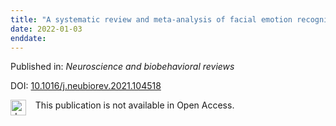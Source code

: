 ```yaml
---
title: "A systematic review and meta-analysis of facial emotion recognition in autism spectrum disorder: The specificity of deficits and the role of task characteristics."
date: 2022-01-03
enddate:
---
```


Published in: *Neuroscience and biobehavioral reviews*

DOI: [10.1016/j.neubiorev.2021.104518](https://doi.org/10.1016/j.neubiorev.2021.104518)

<img src="https://upload.wikimedia.org/wikipedia/commons/thumb/0/0e/Closed_Access_logo_transparent.svg/1200px-Closed_Access_logo_transparent.svg.png" alt="drawing" width="25" align="left"/> &nbsp;&nbsp;&nbsp;This publication is not available in Open Access.


